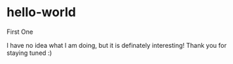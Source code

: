 # hello-world
First One

I have no idea what I am doing, but it is definately interesting! Thank you for staying tuned :)
